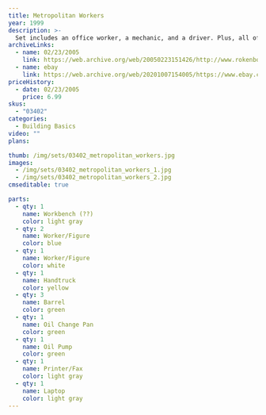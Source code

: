 ```yaml
---
title: Metropolitan Workers
year: 1999
description: >-
  Set includes an office worker, a mechanic, and a driver. Plus, all of their new accessories - a computer, printer/fax, workbench and more! Includes 12 pieces.
archiveLinks:
  - name: 02/23/2005
    link: https://web.archive.org/web/20050223151426/http://www.rokenbok.com/catalog/pd_bb_metro_worker.html
  - name: ebay
    link: https://web.archive.org/web/20201007154005/https://www.ebay.com/itm/ROKENBOK-METROPOLITAN-WORKERS-NIB-3-FIGURES-MORE-12-PIECES-/233176023417
priceHistory:
  - date: 02/23/2005
    price: 6.99
skus:
  - "03402"
categories: 
  - Building Basics
video: ""
plans:

thumb: /img/sets/03402_metropolitan_workers.jpg
images:
  - /img/sets/03402_metropolitan_workers_1.jpg
  - /img/sets/03402_metropolitan_workers_2.jpg
cmseditable: true

parts:
  - qty: 1
    name: Workbench (??)
    color: light gray
  - qty: 2
    name: Worker/Figure
    color: blue
  - qty: 1
    name: Worker/Figure
    color: white
  - qty: 1
    name: Handtruck
    color: yellow
  - qty: 3
    name: Barrel
    color: green
  - qty: 1
    name: Oil Change Pan
    color: green
  - qty: 1
    name: Oil Pump
    color: green
  - qty: 1
    name: Printer/Fax
    color: light gray
  - qty: 1
    name: Laptop
    color: light gray
---
```

